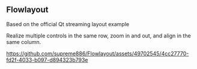 ## Flowlayout

Based on the official Qt streaming layout example

Realize multiple controls in the same row, zoom in and out, and align in the same column.


https://github.com/supreme886/Flowlayout/assets/49702545/4cc27770-fd2f-4033-b097-d894323b793e

